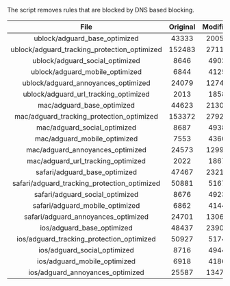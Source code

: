 The script removes rules that are blocked by DNS based blocking.


| File | Original | Modified |
|:----:|:-----:|:-----:|
| ublock/adguard_base_optimized | 43333 | 20055 |
| ublock/adguard_tracking_protection_optimized | 152483 | 27118 |
| ublock/adguard_social_optimized | 8646 | 4903 |
| ublock/adguard_mobile_optimized | 6844 | 4125 |
| ublock/adguard_annoyances_optimized | 24079 | 12743 |
| ublock/adguard_url_tracking_optimized | 2013 | 1858 |
| mac/adguard_base_optimized | 44623 | 21304 |
| mac/adguard_tracking_protection_optimized | 153372 | 27923 |
| mac/adguard_social_optimized | 8687 | 4938 |
| mac/adguard_mobile_optimized | 7553 | 4360 |
| mac/adguard_annoyances_optimized | 24573 | 12996 |
| mac/adguard_url_tracking_optimized | 2022 | 1867 |
| safari/adguard_base_optimized | 47467 | 23214 |
| safari/adguard_tracking_protection_optimized | 50881 | 5167 |
| safari/adguard_social_optimized | 8676 | 4923 |
| safari/adguard_mobile_optimized | 6862 | 4144 |
| safari/adguard_annoyances_optimized | 24701 | 13069 |
| ios/adguard_base_optimized | 48437 | 23906 |
| ios/adguard_tracking_protection_optimized | 50927 | 5174 |
| ios/adguard_social_optimized | 8716 | 4944 |
| ios/adguard_mobile_optimized | 6918 | 4186 |
| ios/adguard_annoyances_optimized | 25587 | 13475 |